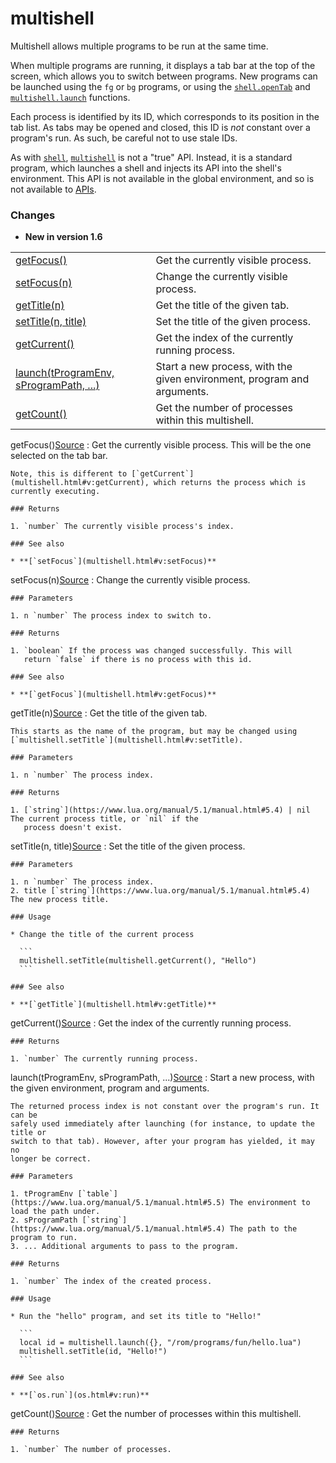 # multishell

Multishell allows multiple programs to be run at the same time.

When multiple programs are running, it displays a tab bar at the top of the
screen, which allows you to switch between programs. New programs can be
launched using the `fg` or `bg` programs, or using the [`shell.openTab`](shell.html#v:openTab) and
[`multishell.launch`](multishell.html#v:launch) functions.

Each process is identified by its ID, which corresponds to its position in
the tab list. As tabs may be opened and closed, this ID is *not* constant
over a program's run. As such, be careful not to use stale IDs.

As with [`shell`](shell.html), [`multishell`](multishell.html) is not a "true" API. Instead, it is a
standard program, which launches a shell and injects its API into the shell's
environment. This API is not available in the global environment, and so is
not available to [APIs](os.html#v:loadAPI).

### Changes

* **New in version 1.6**

|  |  |
| --- | --- |
| [getFocus()](#v:getFocus) | Get the currently visible process. |
| [setFocus(n)](#v:setFocus) | Change the currently visible process. |
| [getTitle(n)](#v:getTitle) | Get the title of the given tab. |
| [setTitle(n, title)](#v:setTitle) | Set the title of the given process. |
| [getCurrent()](#v:getCurrent) | Get the index of the currently running process. |
| [launch(tProgramEnv, sProgramPath, ...)](#v:launch) | Start a new process, with the given environment, program and arguments. |
| [getCount()](#v:getCount) | Get the number of processes within this multishell. |

getFocus()[Source](https://github.com/cc-tweaked/CC-Tweaked/blob/9c0ce27ce6ac568ecdff2a369cf517cb9431279f/projects/core/src/main/resources/data/computercraft/lua/rom/programs/advanced/multishell.lua#L230)
:   Get the currently visible process. This will be the one selected on
    the tab bar.

    Note, this is different to [`getCurrent`](multishell.html#v:getCurrent), which returns the process which is
    currently executing.

    ### Returns

    1. `number` The currently visible process's index.

    ### See also

    * **[`setFocus`](multishell.html#v:setFocus)**

setFocus(n)[Source](https://github.com/cc-tweaked/CC-Tweaked/blob/9c0ce27ce6ac568ecdff2a369cf517cb9431279f/projects/core/src/main/resources/data/computercraft/lua/rom/programs/advanced/multishell.lua#L240)
:   Change the currently visible process.

    ### Parameters

    1. n `number` The process index to switch to.

    ### Returns

    1. `boolean` If the process was changed successfully. This will
       return `false` if there is no process with this id.

    ### See also

    * **[`getFocus`](multishell.html#v:getFocus)**

getTitle(n)[Source](https://github.com/cc-tweaked/CC-Tweaked/blob/9c0ce27ce6ac568ecdff2a369cf517cb9431279f/projects/core/src/main/resources/data/computercraft/lua/rom/programs/advanced/multishell.lua#L257)
:   Get the title of the given tab.

    This starts as the name of the program, but may be changed using
    [`multishell.setTitle`](multishell.html#v:setTitle).

    ### Parameters

    1. n `number` The process index.

    ### Returns

    1. [`string`](https://www.lua.org/manual/5.1/manual.html#5.4) | nil The current process title, or `nil` if the
       process doesn't exist.

setTitle(n, title)[Source](https://github.com/cc-tweaked/CC-Tweaked/blob/9c0ce27ce6ac568ecdff2a369cf517cb9431279f/projects/core/src/main/resources/data/computercraft/lua/rom/programs/advanced/multishell.lua#L273)
:   Set the title of the given process.

    ### Parameters

    1. n `number` The process index.
    2. title [`string`](https://www.lua.org/manual/5.1/manual.html#5.4) The new process title.

    ### Usage

    * Change the title of the current process

      ```
      multishell.setTitle(multishell.getCurrent(), "Hello")
      ```

    ### See also

    * **[`getTitle`](multishell.html#v:getTitle)**

getCurrent()[Source](https://github.com/cc-tweaked/CC-Tweaked/blob/9c0ce27ce6ac568ecdff2a369cf517cb9431279f/projects/core/src/main/resources/data/computercraft/lua/rom/programs/advanced/multishell.lua#L285)
:   Get the index of the currently running process.

    ### Returns

    1. `number` The currently running process.

launch(tProgramEnv, sProgramPath, ...)[Source](https://github.com/cc-tweaked/CC-Tweaked/blob/9c0ce27ce6ac568ecdff2a369cf517cb9431279f/projects/core/src/main/resources/data/computercraft/lua/rom/programs/advanced/multishell.lua#L305)
:   Start a new process, with the given environment, program and arguments.

    The returned process index is not constant over the program's run. It can be
    safely used immediately after launching (for instance, to update the title or
    switch to that tab). However, after your program has yielded, it may no
    longer be correct.

    ### Parameters

    1. tProgramEnv [`table`](https://www.lua.org/manual/5.1/manual.html#5.5) The environment to load the path under.
    2. sProgramPath [`string`](https://www.lua.org/manual/5.1/manual.html#5.4) The path to the program to run.
    3. ... Additional arguments to pass to the program.

    ### Returns

    1. `number` The index of the created process.

    ### Usage

    * Run the "hello" program, and set its title to "Hello!"

      ```
      local id = multishell.launch({}, "/rom/programs/fun/hello.lua")
      multishell.setTitle(id, "Hello!")
      ```

    ### See also

    * **[`os.run`](os.html#v:run)**

getCount()[Source](https://github.com/cc-tweaked/CC-Tweaked/blob/9c0ce27ce6ac568ecdff2a369cf517cb9431279f/projects/core/src/main/resources/data/computercraft/lua/rom/programs/advanced/multishell.lua#L319)
:   Get the number of processes within this multishell.

    ### Returns

    1. `number` The number of processes.